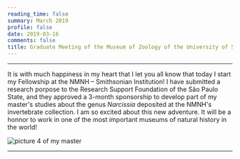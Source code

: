 ```yaml
--- 
reading_time: false
summary: March 2019
profile: false
date: 2019-03-16
comments: false
title: Graduate Meeting of the Museum of Zoology of the University of São Paulo
---
```


---
It is with much happiness in my heart that I let you all know that today I start my Fellowship at the NMNH – Smithsonian Institution! I have submitted a research porpose to the Research Support Foundation of the São Paulo State, and they approved a 3-month sponsorship to develop part of my master's studies about the genus _Narcissia_ deposited at the NMNH's invertebrate collection. I am so excited about this new adventure. It will be a honnor to work in one of the most important museums of natural history in the world! 

![picture 4 of my master](https://raw.githubusercontent.com/rosanafcunha/rosanafcunha/master/content/post/getting-started/3.jpg "mzusp")

---
